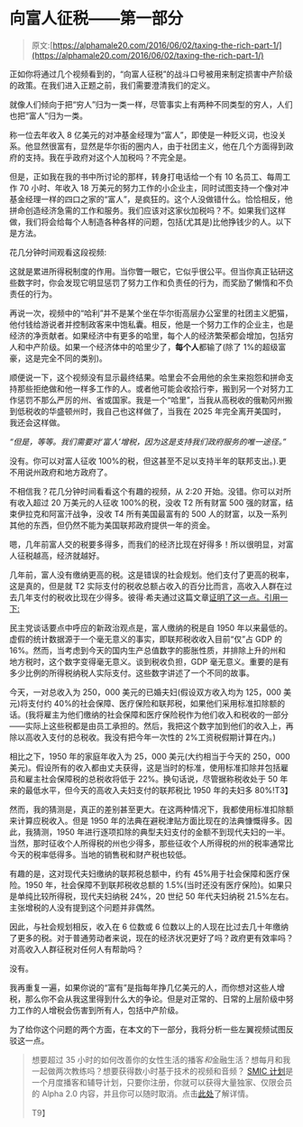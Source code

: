 # 向富人征税——第一部分

> 原文:[https://alphamale20.com/2016/06/02/taxing-the-rich-part-1/](https://alphamale20.com/2016/06/02/taxing-the-rich-part-1/)

正如你将通过几个视频看到的，“向富人征税”的战斗口号被用来制定损害中产阶级的政策。在我们进入正题之前，我们需要澄清我们的定义。

就像人们倾向于把“穷人”归为一类一样，尽管事实上有两种不同类型的穷人，人们也把“富人”归为一类。

称一位去年收入 8 亿美元的对冲基金经理为“富人”，即使是一种贬义词，也没关系。他显然很富有，显然是华尔街的圈内人，由于社团主义，他在几个方面得到政府的支持。我在乎政府对这个人加税吗？不完全是。

但是，正如我在我的书中所讨论的那样，转身打电话给一个有 10 名员工、每周工作 70 小时、年收入 18 万美元的努力工作的小企业主，同时试图支持一个像对冲基金经理一样的四口之家的“富人”，是疯狂的。这个人没做错什么。恰恰相反，他拼命创造经济急需的工作和服务。我们应该对这家伙加税吗？不。如果我们这样做，我们将会给每个人制造各种各样的问题，包括(尤其是)比他挣钱少的人。以下是方法。

花几分钟时间观看这段视频:

这就是累进所得税制度的作用。当你瞥一眼它，它似乎很公平。但当你真正钻研这些数字时，你会发现它明显惩罚了努力工作和负责任的行为，而奖励了懒惰和不负责任的行为。

再说一次，视频中的“哈利”并不是某个坐在华尔街高层办公室里的社团主义肥猫，他付钱给游说者并控制政客来中饱私囊。相反，他是一个努力工作的企业主，也是经济的净贡献者。如果经济中有更多的哈里，每个人的经济繁荣都会增加，包括穷人和中产阶级。如果一个经济体中的哈里少了，**每个人**都输了(除了 1%的超级富豪，这是完全不同的类别)。

顺便说一下，这个视频没有显示最终结果。哈里会不会用他的余生来抱怨和拼命支持那些拒绝做和他一样多工作的人。或者他可能会收拾行李，搬到另一个对努力工作惩罚不那么严厉的州、省或国家。我是一个“哈里”，当我从高税收的俄勒冈州搬到低税收的华盛顿州时，我自己也这样做了，当我在 2025 年完全离开美国时，我还会这样做。

*“但是，等等。我们需要对‘富人’增税，因为这是支持我们政府服务的唯一途径。”*

没有。你可以对富人征收 100%的税，但这甚至不足以支持半年的联邦支出。).更不用说州政府和地方政府了。

不相信我？花几分钟时间看看这个有趣的视频，从 2:20 开始。没错。你可以对所有收入超过 20 万美元的人征收 100%的税，没收 T2 所有财富 500 强的财富，结束伊拉克和阿富汗战争，没收 T4 所有美国最富有的 500 人的财富，以及一系列其他的东西，但仍然不能为美国联邦政府提供一年的资金。

嗯，几年前富人交的税要多得多，而我们的经济比现在好得多！所以很明显，对富人征税越高，经济就越好。

几年前，富人没有缴纳更高的税。这是错误的社会规划。他们支付了更高的税率，这是真的，但是就 T2 实际支付的税收总额占收入的百分比而言，高收入人群在过去几年支付的税收比现在少得多。彼得·希夫通过这篇文章[证明了这一点。引用一下:](http://www.europac.com/commentaries/don%E2%80%99t_be_fooled_political_posturing)

民主党谈话要点中呼应的新政治观点是，富人缴纳的税是自 1950 年以来最低的。虚假的统计数据源于一个毫无意义的事实，即联邦税收收入目前“仅”占 GDP 的 16%。然而，当考虑到今天的国内生产总值数字的膨胀性质，并排除上升的州和地方税时，这个数字变得毫无意义。谈到税收负担，GDP 毫无意义。重要的是有多少比例的所得税纳税人实际支付。这些数字讲述了一个不同的故事。

今天，一对总收入为 250，000 美元的已婚夫妇(假设双方收入均为 125，000 美元)将支付约 40%的社会保障、医疗保险和联邦税，如果他们采用标准扣除额的话。(我将雇主为他们缴纳的社会保障和医疗保险税作为他们收入和税收的一部分——实际上这些税都是由员工承担的。然后，我把这个数字加到他们的收入上，再除以高收入支付的总税收。我没有把今年一次性的 2%工资税假期计算在内。)

相比之下，1950 年的家庭年收入为 25，000 美元(大约相当于今天的 250，000 美元)。假设所有的收入都由丈夫获得，这是当时的标准，使用标准扣除并包括雇员和雇主社会保障税的总税收将低于 22%。换句话说，尽管据称税收处于 50 年来的最低水平，但今天的高收入夫妇支付的联邦税比 1950 年的夫妇多 80%!T3】

然而，我的猜测是，真正的差别甚至更大。在这两种情况下，我都使用标准扣除额来计算应税收入。但是 1950 年的法典在避税津贴方面比现在的法典慷慨得多。因此，我猜测，1950 年进行逐项扣除的典型夫妇支付的金额不到现代夫妇的一半。当然，那时征收个人所得税的州也少得多，那些征收个人所得税的州的税率通常比今天的税率低得多。当地的销售税和财产税也较低。

有趣的是，这对现代夫妇缴纳的联邦税总额中，约有 45%用于社会保障和医疗保险。1950 年，社会保障不到联邦税收总额的 1.5%(当时还没有医疗保险)。如果只是单纯比较所得税，现代夫妇纳税 24%，20 世纪 50 年代夫妇纳税 21.5%左右。主张增税的人没有提到这个问题并非偶然。

因此，与社会规划相反，收入在 6 位数或 6 位数以上的人现在比过去几十年缴纳了更多的税。对于普通劳动者来说，现在的经济状况更好了吗？政府更有效率吗？对高收入人群征税对任何人有帮助吗？

没有。

我再重复一遍，如果你说的“富有”是指每年挣几亿美元的人，而你想对这些人增税，那么你不会从我这里得到什么大的争论。但是对正常的、日常的上层阶级中努力工作的人增税会伤害到所有人，包括中产阶级。

为了给你这个问题的两个方面，在本文的下一部分，我将分析一些左翼视频试图反驳这一点。

> 想要超过 35 小时的如何改善你的女性生活的播客*和*金融生活？想每月和我一起做两次教练吗？想要获得数小时基于技术的视频和音频？ [SMIC 计划](https://alphamale20.kartra.com/page/vIL17)是一个月度播客和辅导计划，只要你注册，你就可以获得大量独家、仅限会员的 Alpha 2.0 内容，并且你可以随时取消。点击[此处](https://alphamale20.kartra.com/page/vIL17)了解详情。
> 
> T9】